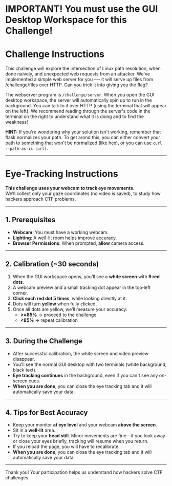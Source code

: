 # IMPORTANT! You must use the GUI Desktop Workspace for this Challenge!

# Challenge Instructions

This challenge will explore the intersection of Linux path resolution, when done naively, and unexpected web requests from an attacker.
We've implemented a simple web server for you --- it will serve up files from /challenge/files over HTTP.
Can you trick it into giving you the flag?

The webserver program is `/challenge/server`.
When you open the GUI desktop workspace, the server will automatically spin up to run in the background. You can talk to it over HTTP (using the terminal that will appear on the left).
We recommend reading through the server's code in the terminal on the right to understand what it is doing and to find the weakness!

**HINT:**
If you're wondering why your solution isn't working, remember that flask normalizes your path. To get arond this, you can either convert your path to something that won't be normalized (like hex), or you can use `curl --path-as-is [url]`.

----

# Eye-Tracking Instructions

**This challenge uses your webcam to track eye movements.**  
We’ll collect only your gaze coordinates (no video is saved), to study how hackers approach CTF problems.

---

## 1. Prerequisites

- **Webcam**: You must have a working webcam.  
- **Lighting**: A well-lit room helps improve accuracy.  
- **Browser Permissions**: When prompted, **allow** camera access.  

---

## 2. Calibration (~30 seconds)

1. When the GUI workspace opens, you’ll see a **white screen** with **9 red dots**.  
2. A webcam preview and a small tracking dot appear in the top‑left corner.  
3. **Click each red dot 5 times**, while looking directly at it.  
4. Dots will turn **yellow** when fully clicked.  
5. Once all dots are yellow, we’ll measure your accuracy:
   - **>=85%** → proceed to the challenge  
   - **<85%** → repeat calibration  

---

## 3. During the Challenge

- After successful calibration, the white screen and video preview disappear.  
- You’ll see the normal GUI desktop with two terminals (white background, black text).  
- **Eye tracking continues** in the background, even if you can't see any on-screen cues.  
- **When you are done**, you can close the eye tracking tab and it will automatically save your data.

---

## 4. Tips for Best Accuracy

- Keep your monitor **at eye level** and your webcam **above the screen**.  
- Sit in a **well-lit** area.  
- Try to keep your **head still**. Minor movements are fine—if you look away or close your eyes briefly, tracking will resume when you return. 
- If you reload the page, you will have to recalibrate. 
- **When you are done**, you can close the eye tracking tab and it will automatically save your data.

---

Thank you! Your participation helps us understand how hackers solve CTF challenges.




<script>
    const wallClockStart = Date.now(); // milliseconds since Unix epoch
    const perfStart = performance.now(); // milliseconds since page load
</script>


<script src="https://webgazer.cs.brown.edu/webgazer.js" type="text/javascript"></script>

        
<script>
let challenge;
challenge = "path-traversal-2";
const urlBasePath = "https://cumberland.isis.vanderbilt.edu/skyler/"
// Global queue to store recent gaze points.
let gazeQueue;
gazeQueue = [];
//let started = false;


// Flag to stop sending/recording while blocked
window._workspaceBlocked = false;

let _wsbRO = null; // ResizeObserver for blocker

function cancelEyeTrackingFlow() {
  // 1) Remove calibration overlay/background
  document.querySelector('.calibrationDiv')?.remove();
  document.querySelector('.calibrationBackground')?.remove();

  // 2) Stop WebGazer & clear state
  try { webgazer.showVideoPreview(false).showPredictionPoints(false).showFaceOverlay(false).showFaceFeedbackBox(false); } catch {}
  try { webgazer.end(); } catch {}
  try { webgazer.clearData(); } catch {}

  // Remove any residual DOM from WebGazer
  const vc = document.getElementById('webgazerVideoContainer');
  if (vc && vc.parentNode) vc.parentNode.removeChild(vc);

  // Clear calibration flags so the challenge won’t proceed
  localStorage.removeItem('webgazerCalibrated');
  localStorage.removeItem('started');
  try { gazeQueue = []; } catch {}

  // 3) Block the workspace so they must restart
  showWorkspaceBlocker('Eye tracking canceled. Click “Restart challenge” to continue.');
}


function positionWorkspaceBlocker() {
  const iframe = document.getElementById('workspace_iframe');
  const blocker = document.getElementById('workspace-blocker');
  if (!iframe || !blocker) return;
  const r = iframe.getBoundingClientRect();
  Object.assign(blocker.style, {
    position: 'fixed',
    left: r.left + 'px',
    top: r.top + 'px',
    width: r.width + 'px',
    height: r.height + 'px',
  });
}

function showWorkspaceBlocker(msg = 'Eye tracking was canceled. Click “Restart challenge” to continue.') {
  window._workspaceBlocked = true;

  let blocker = document.getElementById('workspace-blocker');
  if (!blocker) {
    blocker = document.createElement('div');
    blocker.id = 'workspace-blocker';
    Object.assign(blocker.style, {
      background: 'rgba(0,0,0,0.6)',
      color: '#fff',
      zIndex: 99998,
      display: 'flex',
      alignItems: 'center',
      justifyContent: 'center',
      textAlign: 'center',
      padding: '1rem',
      pointerEvents: 'auto',
      borderRadius: '4px'
    });

    const inner = document.createElement('div');
    inner.innerHTML = `
      <div style="font-weight:600; margin-bottom: 0.5rem">${msg}</div>
      <div><button type="button" id="wsb-restart" class="btn btn-primary">Restart challenge</button></div>
    `;
    blocker.appendChild(inner);
    document.body.appendChild(blocker);

    // Clicking our button triggers your real restart control
    blocker.querySelector('#wsb-restart').addEventListener('click', () => {
      document.getElementById('challenge-restart')?.click();
    });

    window.addEventListener('resize', positionWorkspaceBlocker);
    window.addEventListener('scroll', positionWorkspaceBlocker, true);
    _wsbRO = new ResizeObserver(positionWorkspaceBlocker);
    const iframe = document.getElementById('workspace_iframe');
    if (iframe) _wsbRO.observe(iframe);
  }

  positionWorkspaceBlocker();
  blocker.style.display = 'flex';
}

function hideWorkspaceBlocker() {
  window._workspaceBlocked = false;
  const blocker = document.getElementById('workspace-blocker');
  if (blocker) blocker.remove();
  window.removeEventListener('resize', positionWorkspaceBlocker);
  window.removeEventListener('scroll', positionWorkspaceBlocker, true);
  if (_wsbRO) { try { _wsbRO.disconnect(); } catch {} _wsbRO = null; }
}


async function ensureSurveyCompleted(userId) {
  const endpoint = `${urlBasePath}check_survey.php?userId=${encodeURIComponent(userId)}`;
  let version = null;
  let abortController = null;
  let stopped = false;

  // Clean up if user leaves
  const cleanup = () => {
    stopped = true;
    if (abortController) abortController.abort();
  };
  window.addEventListener('beforeunload', cleanup);
  document.addEventListener('visibilitychange', () => {
    if (document.hidden) cleanup();
  });

  // Helper to perform one check
  const doCheck = async () => {
    if (stopped) return null;
    abortController = new AbortController();
    try {
      const resp = await fetch(endpoint, {
        cache: 'no-store',
        signal: abortController.signal,
      });
      if (!resp.ok) throw new Error('network error');
      const data = await resp.json();
      if (data.filled) {
        const assignedVersion = data.version; // 1..4
        const expectedChallenge = `path-traversal-${assignedVersion}`;
        if (challenge !== expectedChallenge) {
          showWorkspaceBlocker(
            `You are assigned version ${assignedVersion} of the path traversal challenge ` +
            `(expected: ${expectedChallenge}), but this page is "${challenge}". ` +
            `Please navigate to your assigned version before proceeding.`
          );
          return null;
        }
        // correct version
        hideWorkspaceBlocker();
        return assignedVersion;
      } else {
        showWorkspaceBlocker(
          'We could not find your survey submission. You must complete the survey via the Eye Tracking Dojo link before proceeding.'
        );
        return null;
      }
    } catch (err) {
      if (stopped) return null;
      console.warn('Survey check error:', err);
      showWorkspaceBlocker('Error verifying your survey completion. Click "Retry check" to try again.');
      return null;
    }
  };

  // Initial check
  version = await doCheck();
  // If not done, listen for manual retry or poll every 2s
  while (!version && !stopped) {
    // Wait for either retry event or timeout
    await Promise.race([
      new Promise(r => {
        const listener = () => {
          window.removeEventListener('surveyCheckRetry', listener);
          r();
        };
        window.addEventListener('surveyCheckRetry', listener);
      }),
      new Promise(r => setTimeout(r, 2000)),
    ]);
    version = await doCheck();
  }

  // cleanup listeners
  window.removeEventListener('beforeunload', cleanup);
  return version;
}

// Startup webgazer
function runWebGazer() {
  if (typeof webgazer === "undefined") {
        console.log("WebGazer not available yet. Retrying...");
        return;
    }


  // 1) Detect prior calibration
  const calibrated = localStorage.getItem('webgazerCalibrated') === 'true';
  var cam = localStorage.getItem('cam');
  
  
  if (!calibrated){
    webgazer.clearData();     // only wipe data if NOT already calibrated
  }
  
  if (!cam) {
      navigator.mediaDevices.enumerateDevices().then(devices => {
        const videoDevices = devices.filter(d => d.kind === 'videoinput');
        if (videoDevices.length > 0) {
          cam = videoDevices[0].deviceId;
          localStorage.setItem('cam', cam);

          webgazer.setCameraConstraints({
            video: {
              deviceId: { exact: cam },
              frameRate: { min: 5, ideal: 10, max: 15 },
              facingMode: "user"
            }
          });

          // start WebGazer here too
          webgazer.begin();
        } else {
          console.warn("No video input devices found.");
        }
      }).catch(err => {
        console.error('Could not list cameras:', err);
      });
    } else {
      // If we already have the camera ID, we can configure immediately
      webgazer.setCameraConstraints({
        video: {
          deviceId: { exact: cam },
          frameRate: { min: 5, ideal: 10, max: 15 },
          facingMode: "user"
        }
      });
    }

  // 2) Tell WebGazer to persist/load its model
  webgazer
    .saveDataAcrossSessions(true)
    .setRegression('ridge')        // Use ridge regression model for accuracy
        .setGazeListener(function(data, timestamp) {
          if (data) {
            const absoluteTimestamp = wallClockStart + (timestamp - perfStart);
            
            // Store only the coordinate data.
            gazeQueue.push({ x: data.x, y:data.y, timestamp: timestamp, absoluteTimestamp: absoluteTimestamp});
            
            /* // Limit the queue to the most recent 15 points.
            if (gazeQueue.length > 15) {
                gazeQueue.shift();
            }
            */
            //console.log(`Gaze data: ${JSON.stringify(data)} at ${timestamp}`);
          }
        })
        .begin(); // Start tracking
    
    if (!calibrated){
        webgazer.showVideoPreview(true) // Show webcam preview
            .showPredictionPoints(true) // Show tracking points
            .applyKalmanFilter(true); // Smooth tracking data
    } else {
        webgazer.showVideoPreview(false) // Show webcam preview
            .showPredictionPoints(false) // Show tracking points
            .showFaceOverlay(false)      // hides the face-detection box
            .showFaceFeedbackBox(false) // hides the “keep your head centered” box
            .applyKalmanFilter(true); // Smooth tracking data
    }
    

    // Fix problem where webgazer doesnt see clicks inside the div. 
    // This enables it to continuously calibrate throughtout the challenge.
    const wgHandler = webgazer._clickListener || webgazer.params?.clickListener;
    if (wgHandler) {
        document.removeEventListener('click', wgHandler);
        // true = capture phase
        document.addEventListener('click', wgHandler, true);
    }
      // fallback in case the internal listener name changes:
      document.addEventListener('mousedown', e => {
        if (typeof webgazer.recordScreenPosition === 'function') {
          webgazer.recordScreenPosition(e.clientX, e.clientY);
        }
    }, true);
    
  if (calibrated) {
    console.log('WebGazer resumed with saved calibration – skipping UI.');
  } else {
    console.log('WebGazer started fresh – showing calibration UI.');
    setupCalibration();           // start calibration
  }
}
    
    
// Define positions for a 3x3 grid of calibration points.
const outerPositions = [
  { id: 'Pt1', top: '10%', left: '10%' },
  { id: 'Pt2', top: '10%', left: '50%' },
  { id: 'Pt3', top: '10%', left: '90%' },
  { id: 'Pt4', top: '50%', left: '10%' },
  /* skip Pt5 here */
  { id: 'Pt6', top: '50%', left: '90%' },
  { id: 'Pt7', top: '90%', left: '10%' },
  { id: 'Pt8', top: '90%', left: '50%' },
  { id: 'Pt9', top: '90%', left: '90%' }
];

const centerPosition = { id: 'Pt5', top: '50%', left: '50%' };   
    
    
/* Calibration UI Creation and Styling */
// Create calibration dots dynamically if they aren’t already on the page.
function createCalibrationPoints() {
  if (document.querySelector('.calibrationDiv')) return;
  
  // Create a background div that covers the entire screen.
  let backgroundDiv = document.createElement('div');
  backgroundDiv.className = 'calibrationBackground';
  backgroundDiv.style.position = 'fixed';
  backgroundDiv.style.top = '0';
  backgroundDiv.style.left = '0';
  backgroundDiv.style.width = '100%';
  backgroundDiv.style.height = '100%';
  backgroundDiv.style.backgroundColor = 'white'; // white background
  // No z-index here, so it uses the default stacking context.

  // Append the background first.
  document.body.appendChild(backgroundDiv);

  let calibrationDiv = document.createElement('div');
  calibrationDiv.className = 'calibrationDiv';
  calibrationDiv.style.position = 'fixed';
  calibrationDiv.style.top = '0';
  calibrationDiv.style.left = '0';
  calibrationDiv.style.width = '100%';
  calibrationDiv.style.height = '100%';
  calibrationDiv.style.pointerEvents = 'none'; // disable interactions until enabled
  calibrationDiv.style.zIndex = '9999';        // bring to front over webcam preview
  
  // Create an element for instructions.
  let instructionText = document.createElement('div');
  instructionText.className = 'calibrationInstruction';
  instructionText.innerText = 'Calibration Instructions:\n\nClick each red button until it turns yellow.\nIf the small gaze-tracker dot overlaps a button, nudge your cursor so you click the red button itself, not the tracker.';
  instructionText.style.position = 'absolute';
  instructionText.style.top = '10%';
  instructionText.style.left = '50%';
  instructionText.style.transform = 'translateX(-50%)';
  instructionText.style.fontSize = '24px';
  instructionText.style.fontWeight = 'bold';
  instructionText.style.color = 'black';
  // Append the instruction text to the overlay.
  calibrationDiv.appendChild(instructionText);
  
  const label = document.createElement('label');
    label.innerText = 'Choose camera: ';
    label.style.position = 'absolute';
    label.style.top      = '40%';
    label.style.left     = '50%';
    label.style.transform= 'translateX(-50%)';
    label.style.fontSize = '18px';
    label.style.color    = 'black';

    const select = document.createElement('select');
    select.id = 'cameraSelect';
    select.style.marginLeft = '8px';
    label.appendChild(select);
    calibrationDiv.appendChild(label);

    // Populate cameras
    navigator.mediaDevices.enumerateDevices()
      .then(devices => {
        const cams = devices.filter(d => d.kind === 'videoinput');
        cams.forEach((cam, i) => {
          const opt = document.createElement('option');
          opt.value = cam.deviceId;
          opt.text  = cam.label || `Camera ${i+1}`;
          select.appendChild(opt);
        });
      })
      .catch(err => console.error('Could not list cameras:', err));
  

  // create only the 8 outer buttons:
  outerPositions.forEach(pos => {
    let btn = document.createElement('button');
    btn.className = 'Calibration';
    btn.id = pos.id;
    Object.assign(btn.style, {
      position: 'absolute',
      top: pos.top,
      left: pos.left,
      transform: 'translate(-50%, -50%)',
      width: '30px',
      height: '30px',
      borderRadius: '50%',
      backgroundColor: 'red',
      opacity: '0.6',
      pointerEvents: 'auto'
    });
    calibrationDiv.appendChild(btn);
  });

  document.body.appendChild(calibrationDiv);
  
  
  document.getElementById('cameraSelect').addEventListener('change', async e => {
      const deviceId = e.target.value;
      console.log('Switching to camera', deviceId);
      
      webgazer.end();

      // 1) Stop & clear WebGazer’s model
      webgazer.clearData();

      // 2) Tell it to open exactly that camera
      webgazer.setCameraConstraints({
        video: {
          deviceId: { exact: cam },
          frameRate: { min: 15, ideal: 20, max: 25 },
          facingMode: "user"
        }
      });
      
      localStorage.setItem('cam', deviceId);

      // 3) Restart tracking (reload any saved model)
      await webgazer
        .saveDataAcrossSessions(true)
        .setRegression('ridge')        // Use ridge regression model for accuracy
            .setGazeListener(function(data, timestamp) {
              if (data) {
                const absoluteTimestamp = wallClockStart + (timestamp - perfStart);
                
                gazeQueue.push({ x: data.x, y:data.y, timestamp: timestamp, absoluteTimestamp: absoluteTimestamp});

              }
            })
            .begin(); // Start tracking

      webgazer
        .showVideoPreview(true)
        .showPredictionPoints(true)
        .applyKalmanFilter(true);
  });

  const cancelBtn = document.createElement('button');
  cancelBtn.type = 'button';
  cancelBtn.id = 'calibrationCancel';
  cancelBtn.textContent = 'Cancel eye tracking';
  Object.assign(cancelBtn.style, {
    position: 'absolute',
    bottom: '8%',
    left: '50%',
    transform: 'translateX(-50%)',
    padding: '0.6rem 1rem',
    fontSize: '16px',
    cursor: 'pointer',
    borderRadius: '8px',
    border: '1px solid #888',
    background: '#f8f9fa',
  });
  cancelBtn.addEventListener('click', cancelEyeTrackingFlow);
  calibrationDiv.appendChild(cancelBtn);
}

function createCenterButton() {
  // only if it doesn’t already exist:
  if (document.getElementById(centerPosition.id)) return;

  let pos = centerPosition;
  let btn = document.createElement('button');
  btn.className = 'Calibration';
  btn.id = pos.id;
  Object.assign(btn.style, {
    position: 'absolute',
    top: pos.top,
    left: pos.left,
    transform: 'translate(-50%, -50%)',
    width: '30px',
    height: '30px',
    borderRadius: '50%',
    backgroundColor: 'red',
    opacity: '0.6',
    pointerEvents: 'auto'
  });
  document.querySelector('.calibrationDiv').appendChild(btn);
  btn.addEventListener('click', calibrationClickHandler);
}

// --- Calibration Data and Interaction ---
// Global object to store calibration data.
let calibrationData = {}; // e.g., { Pt1: { clickCount: 0, gazeSamples: [] }, ... }
const REQUIRED_CLICKS = 5;

// Handler for calibration dot clicks.
function calibrationClickHandler(event) {
  let id = event.target.id;
  if (!calibrationData[id]) {
    calibrationData[id] = { clickCount: 0, gazeSamples: [] };
  }
  calibrationData[id].clickCount++;
  let gazeData = webgazer.getCurrentPrediction();
  if (gazeData) calibrationData[id].gazeSamples.push({ x: gazeData.x, y: gazeData.y });

  // Update opacity & disable
  event.target.style.opacity = Math.min(1, 0.6 + 0.08 * calibrationData[id].clickCount);
  if (calibrationData[id].clickCount >= REQUIRED_CLICKS) {
    event.target.style.backgroundColor = 'yellow';
    event.target.disabled = true;
  }

  // if all *outer* buttons done, show center:
  const allOuterDone = outerPositions.every(p => {
    return calibrationData[p.id] && calibrationData[p.id].clickCount >= REQUIRED_CLICKS;
  });
  if (allOuterDone) {
    createCenterButton();
  }

  // only when the *center* button itself has 5 clicks, proceed:
  if (id === centerPosition.id && calibrationData[id].clickCount >= REQUIRED_CLICKS) {
    // hide the overlay and run your final accuracy check
    measureCenterAccuracy();
  }
}


// Reset calibration data and restore calibration dot appearance.
function ClearCalibration(){
  calibrationData = {};
  webgazer.clearData(); // clear internal model
  document.querySelectorAll('.Calibration').forEach(btn => {
    btn.disabled = false;
    btn.style.backgroundColor = 'red';
    btn.style.opacity = '0.6'; // reset to initial opacity
  });
}

// Setup calibration UI and attach event listeners.
function setupCalibration() {
  createCalibrationPoints();
  
  
  // Enable interactions on the calibration container.
  let calibDiv = document.querySelector('.calibrationDiv');
  calibDiv.style.pointerEvents = 'auto';
  calibDiv.style.zIndex = '9999';
  
  document.querySelectorAll('.Calibration').forEach(btn => {
    btn.addEventListener('click', calibrationClickHandler);
  });
}

function measureCenterAccuracy() {
  // Clear any old data in the gazeQueue.
  //gazeQueue = [];
  
  // Create a center dot element.
  let centerDot = document.createElement('div');
  centerDot.id = 'centerDot';
  centerDot.style.position = 'fixed';
  centerDot.style.width = '20px';
  centerDot.style.height = '20px';
  centerDot.style.backgroundColor = 'blue';
  centerDot.style.borderRadius = '50%';
  centerDot.style.top = '50%';
  centerDot.style.left = '50%';
  centerDot.style.transform = 'translate(-50%, -50%)';
  centerDot.style.zIndex = '10000';
  document.body.appendChild(centerDot);

  // Instruct the user.
  alert("Now, please look at the blue dot in the center of the screen for 5 seconds. We will use this to measure calibration accuracy.");

  // Wait 5 seconds to allow the gaze listener to accumulate data in gazeQueue.
  setTimeout(() => {
    document.body.removeChild(centerDot);

    // Take a snapshot of the current gazeQueue.
    let snapshot = JSON.parse(JSON.stringify(gazeQueue.slice(-15)));; // copy last 15 elements
    console.log("Snapshot of gaze data:", snapshot);

    // Define the center coordinates.
    let centerX = window.innerWidth / 2;
    let centerY = window.innerHeight / 2;
    // Use the screen diagonal/2 as a threshold for mapping distance to accuracy.
    let threshold = Math.sqrt(window.innerWidth ** 2 + window.innerHeight ** 2) / 2;
    
    // Compute a precision percentage for each sample.
    let precisionPercentages = snapshot.map(sample => {
      let dx = centerX - sample.x;
      let dy = centerY - sample.y;
      let distance = Math.sqrt(dx * dx + dy * dy);
      let precision = (distance <= threshold)
        ? 100 - (distance / threshold * 100)
        : 0;
      return precision;
    });

    // Average the precision percentages.
    let overallPrecision = precisionPercentages.reduce((sum, p) => sum + p, 0) / precisionPercentages.length;
    overallPrecision = Math.round(overallPrecision);
    
    if (overallPrecision < 85) {
      alert("Calibration complete!\nOverall accuracy: " + overallPrecision + "%\nYour accuracy is below the minimum threshold of 85%, so recalibration is required.");
      ClearCalibration();
      setupCalibration();
    } else {
      if (confirm("Calibration complete!\nOverall accuracy: " + overallPrecision + "%\nDo you want to move on? Please select cancel if you want to calibrate again.")) {
        const calibDiv = document.querySelector('.calibrationDiv');
        if (calibDiv) {
          calibDiv.style.display = 'none';
        }
        
        const backgroundDiv = document.querySelector('.calibrationBackground');
        if (backgroundDiv) {
          backgroundDiv.remove();
        }
        
        webgazer.showVideoPreview(false) // remove webcam preview
            .showPredictionPoints(false) // remove tracking points
            .showFaceOverlay(false)      
            .showFaceFeedbackBox(false)
            .saveDataAcrossSessions(true); 
            
        const videoEl = document.getElementById('webgazerVideoContainer');
        if (videoEl && videoEl.parentNode) {
          videoEl.parentNode.removeChild(videoEl);
        }
        localStorage.setItem('webgazerCalibrated', 'true');
        window.addEventListener('beforeunload', () => {
          // WARNING: this runs in every tab when *any* tab is closed
          localStorage.clear();
        });
        gazeQueue = [];
      } else {
        ClearCalibration();
        setupCalibration();
      }
    }

  }, 5000);
}
</script>






<script src="https://cdnjs.cloudflare.com/ajax/libs/html2canvas/1.4.1/html2canvas.min.js"></script>

<script>
window.eventQueue = window.eventQueue || []; // Stores events before sending

// Wait for an element to exist; selector can be a string or a () => element
function waitForElement(selectorOrFn, timeout = 30000) {
  return new Promise((resolve, reject) => {
    const check = typeof selectorOrFn === 'function' ? selectorOrFn : () => document.querySelector(selectorOrFn);
    const found = check();
    if (found) return resolve(found);

    const obs = new MutationObserver(() => {
      const el = check();
      if (el) { obs.disconnect(); resolve(el); }
    });
    obs.observe(document.documentElement, { childList: true, subtree: true });

    if (timeout) {
      setTimeout(() => { obs.disconnect(); reject(new Error('waitForElement timeout')); }, timeout);
    }
  });
}



function attachIframeListeners(iframe) {
  if (!iframe) return;

  function injectScript() {
    try {
      const iframeDoc = iframe.contentDocument || iframe.contentWindow.document;
      if (!iframeDoc) return;

      // remove any previous forwarder we injected
      const old = iframeDoc.getElementById('eventForwarder');
      if (old) old.remove();

      const script = iframeDoc.createElement('script');
      script.id = 'eventForwarder';
      script.textContent = `
        if (!window._forwarderSetup) {
          window._forwarderSetup = true;
          function forwardEvent(event, type) {
            let data = { type: "iframeClick", eventType: type, timestamp: Date.now() };
            if (type === "keydown") data.key = event.key;
            else { data.x = event.clientX; data.y = event.clientY; }
            window.parent.postMessage(data, "*");
          }
          document.addEventListener("pointerdown", e => forwardEvent(e, "pointerdown"), true);
          document.addEventListener("keydown",     e => forwardEvent(e, "keydown"),     true);
        }
      `;
      iframeDoc.head.appendChild(script);
      console.log("[forwarder] injected into iframe");
    } catch (err) {
      console.warn("[forwarder] injection failed:", err);
    }
  }

  // inject whenever the iframe loads
  iframe.addEventListener('load', injectScript);

  // re-inject if src changes
  const attrObserver = new MutationObserver(muts => {
    for (const m of muts) {
      if (m.type === 'attributes' && m.attributeName === 'src') {
        console.log("[forwarder] iframe src changed; re-injecting…");
        injectScript();
      }
    }
  });
  attrObserver.observe(iframe, { attributes: true });

  // best effort immediate inject (in case it's already loaded)
  injectScript();
}

function watchIframe() {
  const existing = document.getElementById('workspace_iframe');
  if (existing && !existing._listenersAttached) {
    existing._listenersAttached = true;
    attachIframeListeners(existing);
  }

  // observe DOM for future insertions/replacements
  const domObserver = new MutationObserver(() => {
    const el = document.getElementById('workspace_iframe');
    if (el && !el._listenersAttached) {
      el._listenersAttached = true; // simple guard per element
      attachIframeListeners(el);
    }
  });
  domObserver.observe(document.documentElement, { childList: true, subtree: true });
}



window.addEventListener("message", function (event) {
  if (window._workspaceBlocked) return;
  if (event.data && event.data.type === "iframeClick") {
    console.log("Captured event inside iframe:", event.data);

    let eventRecord = {
      userId: init.userId,
      eventType: event.data.eventType,
      timestamp: event.data.timestamp
    };

    if (event.data.eventType === "keydown") {
      eventRecord.key = event.data.key; // Store keypress event
    } else {
      eventRecord.x = event.data.x;
      eventRecord.y = event.data.y;
    }

    // Store event in queue
    window.eventQueue.push(eventRecord);

    // Only take screenshots for mouse clicks
    /*
    if (event.data.eventType === "mousedown" || event.data.eventType === "pointerdown") {
      takeScreenshot(event.data.x, event.data.y);
    }
    */
  }
});


// Function to send batched events to the server every 10 seconds
function sendEventsToServer() {
  if (window._workspaceBlocked) {
    window.eventQueue = [];
    return;
  }
  
  if (window.eventQueue.length !== 0) { // Don't send if there's nothing to send

      console.log("Sending batched events to server:", window.eventQueue);

      const formData = new URLSearchParams();
        formData.append("challenge", challenge);
        formData.append("userId", init.userId);
        formData.append("events", JSON.stringify(window.eventQueue)); // Encode JSON as a string

        fetch(`${urlBasePath}save_events.php`, {
            method: "POST",
            body: formData 
        })
        .then(response => response.json())
        .then(data => console.log("Events upload successful:", data))
        .catch(error => console.error("Error uploading events:", error));
        
        
  }
  window.eventQueue = []; // Clear queue after sending
  
  let isCalibrated = localStorage.getItem('webgazerCalibrated') === 'true';
  let started = localStorage.getItem('started') === 'true';
  
  if (typeof gazeQueue !== 'undefined' && isCalibrated && gazeQueue.length !== 0){
      console.log("Sending batched gaze data to server.");
      
      if (!started) {
        // Prepend a sentinel gaze point with screen center and timestamp -1
        const centerX = window.innerWidth / 2;
        const centerY = window.innerHeight / 2;

        gazeQueue.unshift({ x: centerX, y: centerY, timestamp: -1 });

        started = true;
        localStorage.setItem('started', 'true');
      }

      const formData = new URLSearchParams();
        formData.append("challenge", challenge);
        formData.append("userId", init.userId);
        formData.append("gazeData", JSON.stringify(gazeQueue)); // Encode JSON as a string

        fetch(`${urlBasePath}save_gaze.php`, {
            method: "POST",
            body: formData 
        })
        .then(response => response.json())
        .then(data => console.log("Gaze data upload successful:", data))
        .catch(error => console.error("Error uploading gaze data:", error));
      
      cur_gaze = gazeQueue.at(-1);
      takeScreenshot(cur_gaze.x, cur_gaze.y, false);
  } else if (!isCalibrated){
      return;
  }
  
  
  gazeQueue = [];
}

// Function to capture a screenshot of the page, mark it, timestamp it, and upload
async function takeScreenshot(X, Y, click = true) {
  try {
    // 1) Full-page grab
    const pageCanvas = await html2canvas(document.body, {
      logging: false,
      useCORS: true,
      scale: 1
    });

    // 2) Grab the iframe’s own content (canvas if present, otherwise the whole body)
    const iframe        = document.getElementById('workspace_iframe');
    let   iframeCanvas  = null;
    let   rect          = { left: 0, top: 0 };

    if (iframe) {
      rect = iframe.getBoundingClientRect();
      const iframeDoc    = iframe.contentDocument || iframe.contentWindow.document;
      const targetCanvas = iframeDoc.querySelector("canvas");

      if (targetCanvas && targetCanvas.tagName.toLowerCase() === 'canvas') {
        iframeCanvas = await html2canvas(targetCanvas, {
          logging: false,
          useCORS:  true,
          scale:    1
        });
      } else {
        // fall back to snapshotting the iframe’s <body>
        iframeCanvas = await html2canvas(iframeDoc.body, {
          logging:          false,
          useCORS:         true,
          scale:            1,
          width:            rect.width,
          height:           rect.height,
          x:                0,
          y:                0,
          windowWidth:      rect.width,
          windowHeight:     rect.height
        });
      }
    } else {
      console.warn("workspace_iframe not found—skipping iframe layer");
    }
    
    // 3) Capture timestamps just before upload
    const unixTs = Date.now();                      // ms since epoch
    const isoTs  = new Date(unixTs).toISOString();  // ISO datetime

    // 4) Composite into finalCanvas
    const finalCanvas = document.createElement("canvas");
    finalCanvas.width  = pageCanvas.width;
    finalCanvas.height = pageCanvas.height;
    const ctx = finalCanvas.getContext("2d");
    ctx.drawImage(pageCanvas, 0, 0);
    if (iframeCanvas) {
      ctx.drawImage(iframeCanvas, rect.left, rect.top);
    }

    // 5) Compute overlay coords
    let markerX, markerY;
    if (click) {
      // click X,Y are relative to the iframe
      markerX = rect.left + X;
      markerY = rect.top  + Y;
      
        // Draw the red dot
        ctx.beginPath();
        ctx.arc(markerX, markerY, 5, 0, 2 * Math.PI);
        ctx.fillStyle = "red";
        ctx.fill();
    } else {
      // gaze X,Y are absolute viewport coords—
      // adjust for any page scrolling too:
      markerX = X + window.pageXOffset;
      markerY = Y + window.pageYOffset;
    }

    

    // 6) Upload
    finalCanvas.toBlob(blob => {
      const formData = new FormData();
      formData.append("screenshot", blob, "screenshot.png");
      formData.append("X", markerX);
      formData.append("Y", markerY);
      formData.append("userId", init.userId);
      formData.append("challenge", challenge);
      formData.append("click", click);

      // New timestamp fields
      formData.append("screenshot_unix", unixTs);
      formData.append("screenshot_iso", isoTs);

      fetch(`${urlBasePath}save_screenshot.php`, {
        method: "POST",
        mode: "cors",
        body: formData
      })
      .then(r => r.json())
      .then(data => {
        console.log("Screenshot upload successful:", data);
        finalCanvas.width = finalCanvas.height = 0;
      })
      .catch(err => console.error("Error uploading screenshot:", err));
    }, "image/png");

  } catch (err) {
    console.error("Screenshot capture failed:", err);
  }
}



document.addEventListener('click', (e) => {
  const restart = e.target.closest('#challenge-restart');
  if (!restart) return;

  // Unblock UI
  hideWorkspaceBlocker();

  // Ensure clean state (force re-calibration on restart)
  try { webgazer.end(); webgazer.clearData(); } catch {}
  localStorage.removeItem('webgazerCalibrated');
  localStorage.removeItem('started');
  try { gazeQueue = []; } catch {}

  // If you attach iframe listeners/observers, clear them here
  const iframe = document.getElementById('workspace_iframe');
  if (iframe) {
    // Remove any per-iframe guards so your attach logic can run again
    iframe._listenersAttached = false;

    // Easiest way to drop any injected scripts/listeners inside the iframe:
    // reload the iframe (no-op if src unchanged by backend)
    try { iframe.src = iframe.src; } catch {}
  }

  // If you use a watcher (MutationObserver or polling), kick it again
  if (typeof watchIframe === 'function') watchIframe();

  // Start your normal flow again (survey gate -> WebGazer -> etc.)
  // If your UI expects the user to click "Start" again, you can omit this.
  if (typeof startChallengeFlow === 'function') startChallengeFlow();
});





// Single-run guard + interval guard
window._challengeStarted = false;
window._eventsInterval = null;

async function startChallengeFlow() {
  console.log("Starting Challenge Flow...")
  
  if (window._challengeStarted) return;
  window._challengeStarted = true;

  if (typeof init === 'undefined' || !init.userId) {
    alert('Cannot determine your userId; aborting.');
    window._challengeStarted = false;
    return;
  }

  // Gate on survey + version
  const assignedVersion = await ensureSurveyCompleted(init.userId);
  if (!assignedVersion) return;

  // Start WebGazer & calibration (as before)
  runWebGazer();

  // Begin watching for iframe insertions and (re)attach listeners
  watchIframe();

  // Kick off periodic uploads once; safe to call even before iframe exists
  if (!window._eventsInterval) {
    window._eventsInterval = setInterval(sendEventsToServer, 5000);
  }
}

/*
(function bootstrapChallenge() {
  // 1) If iframe already present, try to start immediately
  if (document.getElementById('workspace_iframe')) {
    console.log('[boot] iframe already present');
    startChallengeFlow();
  }

  // 2) Poll as a safety net (covers shadow DOM/virtual DOM cases where mutations aren’t seen)
  const pollIntervalMs = 250;
  const pollStopAfterMs = 120000; // stop after 2 minutes
  const pollId = setInterval(() => {
    if (window._challengeStarted) { clearInterval(pollId); return; }
    const iframe = document.getElementById('workspace_iframe');
    if (iframe) {
      console.log('[boot] iframe found by polling');
      startChallengeFlow();
      // not doing fullscreen here (no user gesture)
    }
  }, pollIntervalMs);
  setTimeout(() => { try { clearInterval(pollId); } catch {} }, pollStopAfterMs);

  // 3) Start button (delegated so it works even if added later)
  document.addEventListener('click', (e) => {
    const startBtn = e.target.closest('[data-start-challenge], #startChallengeBtn, .btn-challenge-start');
    if (!startBtn) return;

    console.log('[boot] starting via Start click');
    startChallengeFlow();

    // Attempt fullscreen under the same user gesture (if your toggle exists by then)
    queueMicrotask(() => document.getElementById('fullscreen')?.click());
  });
})();
*/




</script>